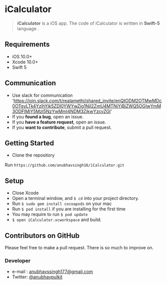# iCalculator 



> **iCalculator** is a iOS app. The code of iCalculator is written in **Swift-5** language .


## Requirements

-   iOS 10.0+
-   Xcode 10.0+
-   Swift 5

## Communication
-   Use slack for communication 'https://join.slack.com/t/realamethi/shared_invite/enQtODM2OTMwMDc0OTgyLTk4YzlhYjk5ZDI0YWYwZjg1NjI2ZmU4MTNiYjBjZWQ5OGIwYmM3ODFlMjY5MzI5NzYwMmI4NDM3ZjkwYzcyZGI'
-   If you  **found a bug**, open an issue.
-   If you  **have a feature request**, open an issue.
-   If you  **want to contribute**, submit a pull request.


## Getting Started

-   Clone the repository

Run  `https://github.com/anubhavsingh16/iCalculator.git`

##  Setup

-   Close Xcode
-   Open a terminal window, and  `$ cd`  into your project directory.
-   Run  `$ sudo gem install cocoapods` on your mac 
-   Run  `$ pod install`  if you are installing for the first time
-   You may require to run  `$ pod update`
-   `$ open iCalculator.xcworkspace`  and build.

## Contributors on GitHub

Please feel free to make a pull request. There is so much to improve on.

### Developer
-   e-mail :  [anubhavssingh177@gmail.com](mailto:anubhavssingh177@gmail.com)
-   Twitter:  [@anubhavpulkit](https://twitter.com/anubhavpulkit)

